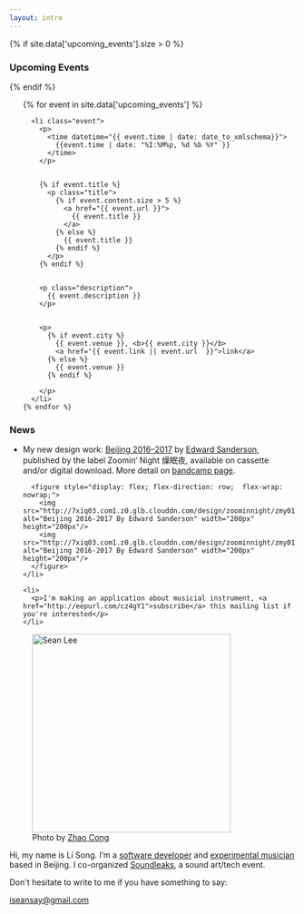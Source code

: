 ```yaml
---
layout: intro
---
```



{% if site.data['upcoming_events'].size > 0 %}

### Upcoming Events

{% endif %}

<section id="events">
  <ol>
    {% for event in site.data['upcoming_events'] %}

      <li class="event">
        <p>
          <time datetime="{{ event.time | date: date_to_xmlschema}}">
            {{event.time | date: "%I:%M%p, %d %b %Y" }}
          </time>
        </p>


        {% if event.title %}
          <p class="title">
            {% if event.content.size > 5 %}
              <a href="{{ event.url }}">
                {{ event.title }}
              </a>
            {% else %}
              {{ event.title }}
            {% endif %}
          </p>
        {% endif %}


        <p class="description">
          {{ event.description }}
        </p>


        <p>
          {% if event.city %}
            {{ event.venue }}, <b>{{ event.city }}</b>
            <a href="{{ event.link || event.url  }}">link</a>
          {% else %}
            {{ event.venue }}
          {% endif %}

        </p>
      </li>
    {% endfor %}
  </ol>
</section>


### News

<section class="news">
  <ul>
    <li>
      <p>
        My new design work: <a href="https://zoominnight.bandcamp.com/album/beijing-2016-2017">Beijing 2016–2017</a> by <a href="http://blog.escdotdot.com/">Edward Sanderson</a>, published by the label Zoomin‘ Night 燥眠夜,
        available on cassette and/or digital download. More detail on <a href="zoominnight.bandcamp.com/album/beijing-2016-2017">bandcamp page</a>.
      </p>

      <figure style="display: flex; flex-direction: row;  flex-wrap: nowrap;">
        <img src="http://7xiq03.com1.z0.glb.clouddn.com/design/zoominnight/zmy016/ed_design_2.jpg" alt="Beijing 2016-2017 By Edward Sanderson" width="200px" height="200px"/>
        <img src="http://7xiq03.com1.z0.glb.clouddn.com/design/zoominnight/zmy016/ed_design_1.jpg" alt="Beijing 2016-2017 By Edward Sanderson" width="200px" height="200px"/>
      </figure>
    </li>

    <li>
      <p>I'm making an application about musicial instrument, <a href="http://eepurl.com/cz4gY1">subscribe</a> this mailing list if you're interested</p>
    </li>

  </ul>
</section>




<figure class="me">
  <img src="{% asset_path profile_by_zhaocong.jpg %}" alt="Sean Lee" width="350"/>
  <figcaption>
    Photo by <a href="https://site.douban.com/zhaocong/">Zhao Cong</a>
  </figcaption>
</figure>

Hi, my name is Li Song. I’m a [software developer][github] and [experimental musician](http://notimportant.org/event/oschub-20151207/) based in Beijing. I co-organized [Soundleaks](http://www.soundleaks.org), a sound art/tech event.

Don't hesitate to write to me if you have something to say:

<iseansay@gmail.com>


[github]: http://github.com/seansay
[email]: mailto:iseansay@gmail.com
